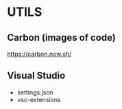 # UTILS

## Carbon (images of code)

https://carbon.now.sh/

## Visual Studio

- settings.json
- vsc-extensions
